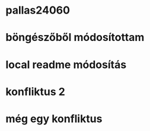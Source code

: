 # pallas24060
# böngészőből módosítottam
# local readme módosítás
# konfliktus 2
# még egy konfliktus
